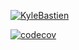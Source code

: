 [![KyleBastien](https://circleci.com/gh/KyleBastien/helloworld2.svg?style=svg)](https://app.circleci.com/pipelines/github/KyleBastien/helloworld2)

[![codecov](https://codecov.io/gh/KyleBastien/helloworld2/branch/master/graph/badge.svg)](https://codecov.io/gh/KyleBastien/helloworld2)